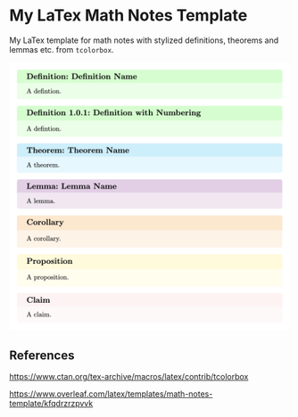 # My LaTex Math Notes Template
My LaTex template for math notes with stylized definitions, theorems and lemmas etc. from `tcolorbox`.

![Sample](img/sample.png)

## References
https://www.ctan.org/tex-archive/macros/latex/contrib/tcolorbox

https://www.overleaf.com/latex/templates/math-notes-template/kfqdrzrzpvvk
